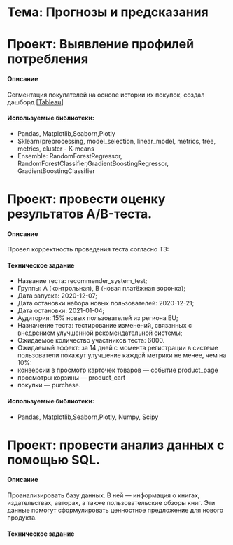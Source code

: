 # Тема: Прогнозы и предсказания
# Проект: Выявление профилей потребления

#### Описание
Сегментация покупателей на основе истории их покупок, создал дашборд
[[Tableau]([https://public.tableau.com/app/profile/vlad7379/viz/Project1_16558934325700/sheet1?publish=yes](https://public.tableau.com/app/profile/vlad7379/viz/E-commerce_16589152420350/sheet4))]

#### Используемые библиотеки:
- Pandas, Matplotlib,Seaborn,Plotly 
- Sklearn(preprocessing, model_selection, linear_model, metrics, tree, metrics, cluster - K-means
- Ensemble: RandomForestRegressor, RandomForestClassifier,GradientBoostingRegressor, GradientBoostingClassifier



# Проект: провести оценку результатов A/B-теста.
#### Описание
Провел корректность проведения теста согласно ТЗ:
#### Техническое задание
- Название теста: recommender_system_test;
- Группы: А (контрольная), B (новая платёжная воронка);
- Дата запуска: 2020-12-07;
- Дата остановки набора новых пользователей: 2020-12-21;
- Дата остановки: 2021-01-04;
- Аудитория: 15% новых пользователей из региона EU;
- Назначение теста: тестирование изменений, связанных с внедрением улучшенной рекомендательной системы;
- Ожидаемое количество участников теста: 6000.
- Ожидаемый эффект: за 14 дней с момента регистрации в системе пользователи покажут улучшение каждой метрики не менее, чем на 10%:
- конверсии в просмотр карточек товаров — событие product_page
- просмотры корзины — product_cart
- покупки — purchase.
#### Используемые библиотеки:
- Pandas, Matplotlib,Seaborn,Plotly, Numpy, Scipy

# Проект: провести анализ данных с помощью SQL.
#### Описание
Проанализировать базу данных. 
В ней — информация о книгах, издательствах, авторах, а также пользовательские обзоры книг. Эти данные помогут сформулировать ценностное предложение для нового продукта.
#### Техническое задание

